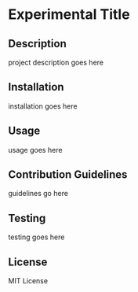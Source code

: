 # Experimental Title
## Description 
 project description goes here
## Installation 
 installation goes here
## Usage 
 usage goes here
## Contribution Guidelines 
 guidelines go here
## Testing 
 testing goes here
## License 
 MIT License